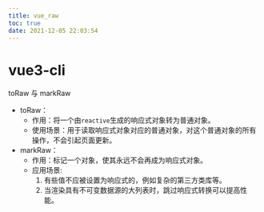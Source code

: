 ```yaml
---
title: vue_raw
toc: true
date: 2021-12-05 22:03:54
---
```

# vue3-cli
toRaw 与 markRaw
- toRaw：
    - 作用：将一个由```reactive```生成的响应式对象转为普通对象。
    - 使用场景：用于读取响应式对象对应的普通对象，对这个普通对象的所有操作，不会引起页面更新。
- markRaw：
    - 作用：标记一个对象，使其永远不会再成为响应式对象。
    - 应用场景:
        1. 有些值不应被设置为响应式的，例如复杂的第三方类库等。
        2. 当渲染具有不可变数据源的大列表时，跳过响应式转换可以提高性能。
